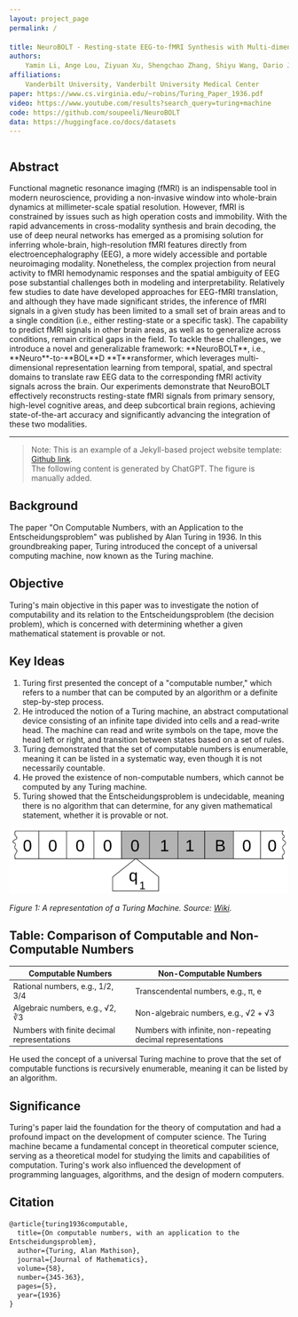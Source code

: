 ```yaml
---
layout: project_page
permalink: /

title: NeuroBOLT - Resting-state EEG-to-fMRI Synthesis with Multi-dimensional Feature Mapping
authors:
    Yamin Li, Ange Lou, Ziyuan Xu, Shengchao Zhang, Shiyu Wang, Dario J. Englot, Soheil Kolouri, Daniel Moyer, Roza G. Bayrak, Catie Chang
affiliations:
    Vanderbilt University, Vanderbilt University Medical Center
paper: https://www.cs.virginia.edu/~robins/Turing_Paper_1936.pdf
video: https://www.youtube.com/results?search_query=turing+machine
code: https://github.com/soupeeli/NeuroBOLT
data: https://huggingface.co/docs/datasets
---
```


<!-- Using HTML to center the abstract -->
<div class="columns is-centered has-text-centered">
    <div class="column is-four-fifths">
        <h2>Abstract</h2>
        <div class="content has-text-justified">
Functional magnetic resonance imaging (fMRI) is an indispensable tool in modern neuroscience, providing a non-invasive window into whole-brain dynamics at millimeter-scale spatial resolution. However, fMRI is constrained by issues such as high operation costs and immobility. With the rapid advancements in cross-modality synthesis and brain decoding, the use of deep neural networks has emerged as a promising solution for inferring whole-brain, high-resolution fMRI features directly from electroencephalography (EEG), a more widely accessible and portable neuroimaging modality. Nonetheless, the complex projection from neural activity to fMRI hemodynamic responses and the spatial ambiguity of EEG pose substantial challenges both in modeling and interpretability. Relatively few studies to date have developed approaches for EEG-fMRI translation, and although they have made significant strides, the inference of fMRI signals in a given study has been limited to a small set of brain areas and to a single condition (i.e., either resting-state or a specific task). The capability to predict fMRI signals in other brain areas, as well as to generalize across conditions, remain critical gaps in the field. To tackle these challenges, we introduce a novel and generalizable framework: **NeuroBOLT**, i.e., **Neuro**-to-**BOL**D **T**ransformer, which leverages multi-dimensional representation learning from temporal, spatial, and spectral domains to translate raw EEG data to the corresponding fMRI activity signals across the brain. Our experiments demonstrate that NeuroBOLT effectively reconstructs resting-state fMRI signals from primary sensory, high-level cognitive areas, and deep subcortical brain regions, achieving state-of-the-art accuracy and significantly advancing the integration of these two modalities.
        </div>
    </div>
</div>

---

> Note: This is an example of a Jekyll-based project website template: [Github link](https://github.com/shunzh/project_website).\
> The following content is generated by ChatGPT. The figure is manually added.

## Background
The paper "On Computable Numbers, with an Application to the Entscheidungsproblem" was published by Alan Turing in 1936. In this groundbreaking paper, Turing introduced the concept of a universal computing machine, now known as the Turing machine.

## Objective
Turing's main objective in this paper was to investigate the notion of computability and its relation to the Entscheidungsproblem (the decision problem), which is concerned with determining whether a given mathematical statement is provable or not.


## Key Ideas
1. Turing first presented the concept of a "computable number," which refers to a number that can be computed by an algorithm or a definite step-by-step process.
2. He introduced the notion of a Turing machine, an abstract computational device consisting of an infinite tape divided into cells and a read-write head. The machine can read and write symbols on the tape, move the head left or right, and transition between states based on a set of rules.
3. Turing demonstrated that the set of computable numbers is enumerable, meaning it can be listed in a systematic way, even though it is not necessarily countable.
4. He proved the existence of non-computable numbers, which cannot be computed by any Turing machine.
5. Turing showed that the Entscheidungsproblem is undecidable, meaning there is no algorithm that can determine, for any given mathematical statement, whether it is provable or not.

![Turing Machine](/static/image/Turing_machine.png)

*Figure 1: A representation of a Turing Machine. Source: [Wiki](https://en.wikipedia.org/wiki/Turing_machine).*

## Table: Comparison of Computable and Non-Computable Numbers

| Computable Numbers | Non-Computable Numbers |
|-------------------|-----------------------|
| Rational numbers, e.g., 1/2, 3/4 | Transcendental numbers, e.g., π, e |
| Algebraic numbers, e.g., √2, ∛3 | Non-algebraic numbers, e.g., √2 + √3 |
| Numbers with finite decimal representations | Numbers with infinite, non-repeating decimal representations |

He used the concept of a universal Turing machine to prove that the set of computable functions is recursively enumerable, meaning it can be listed by an algorithm.

## Significance
Turing's paper laid the foundation for the theory of computation and had a profound impact on the development of computer science. The Turing machine became a fundamental concept in theoretical computer science, serving as a theoretical model for studying the limits and capabilities of computation. Turing's work also influenced the development of programming languages, algorithms, and the design of modern computers.

## Citation
```
@article{turing1936computable,
  title={On computable numbers, with an application to the Entscheidungsproblem},
  author={Turing, Alan Mathison},
  journal={Journal of Mathematics},
  volume={58},
  number={345-363},
  pages={5},
  year={1936}
}
```
